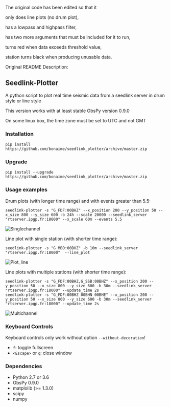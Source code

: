 
The original code has been edited so that it

 only does line plots (no drum plot),
    
 has a  lowpass and highpass filter,
    
 has two more arguments that must be included for it to run,
    
 turns red when data exceeds threshold value,
    
 station turns black when producing unusable data.



Original README Description:

## Seedlink-Plotter

A python script to plot real time seismic data from a seedlink server in drum style or line style

This version works with at least stable ObsPy version 0.9.0

On some linux box, the time zone must be set to UTC and not GMT

### Installation

    pip install https://github.com/bonaime/seedlink_plotter/archive/master.zip

### Upgrade

    pip install --upgrade https://github.com/bonaime/seedlink_plotter/archive/master.zip

### Usage examples

Drum plots (with longer time range) and with events greater than 5.5:

    seedlink-plotter -s "G_FDF:00BHZ" --x_position 200 --y_position 50 --x_size 800 --y_size 600 -b 24h --scale 20000 --seedlink_server "rtserver.ipgp.fr:18000" --x_scale 60m --events 5.5

![Singlechannel](/img/Singlechannel.png)


Line plot with single station (with shorter time range):

    seedlink-plotter -s "G_MBO:00BHZ" -b 10m --seedlink_server "rtserver.ipgp.fr:18000"  --line_plot

![Plot_line](/img/plot_line.png)

Line plots with multiple stations (with shorter time range):

    seedlink-plotter -s "G_FDF:00BHZ,G_SSB:00BHZ" --x_position 200 --y_position 50 --x_size 800 --y_size 600 -b 30m --seedlink_server "rtserver.ipgp.fr:18000" --update_time 2s
    seedlink-plotter -s "G_FDF:00BHZ 00BHN 00BHE" --x_position 200 --y_position 50 --x_size 800 --y_size 600 -b 30m --seedlink_server "rtserver.ipgp.fr:18000" --update_time 2s

![Multichannel](/img/Multichannel.png)

### Keyboard Controls

Keyboard controls only work without option `--without-decoration`!

 - `f`: toggle fullscreen
 - `<Escape>` or `q`: close window

### Dependencies
 - Python 2.7 or 3.6
 - ObsPy 0.9.0
 - matplolib (>= 1.3.0)
 - scipy
 - numpy
